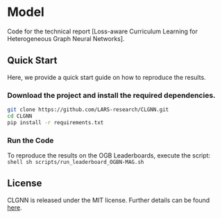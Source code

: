 # Model
Code for the technical report [Loss-aware Curriculum Learning for Heterogeneous Graph Neural Networks]. 

## Quick Start 
Here, we provide a quick start guide on how to reproduce the results.

### Download the project and install the required dependencies.
```bash
git clone https://github.com/LARS-research/CLGNN.git
cd CLGNN
pip install -r requirements.txt
```
### Run the Code
To reproduce the results on the OGB Leaderboards, execute the script:
    ```shell
    sh scripts/run_leaderboard_OGBN-MAG.sh
    ```



## License
CLGNN is released under the MIT license. Further details can be found [here](LICENSE).
